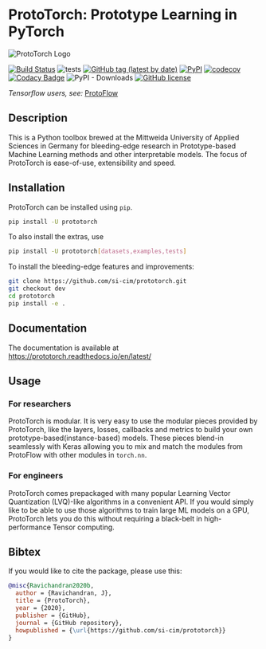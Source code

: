 # ProtoTorch: Prototype Learning in PyTorch

![ProtoTorch Logo](https://prototorch.readthedocs.io/en/latest/_static/horizontal-lockup.png)

[![Build Status](https://travis-ci.org/si-cim/prototorch.svg?branch=master)](https://travis-ci.org/si-cim/prototorch)
![tests](https://github.com/si-cim/prototorch/workflows/tests/badge.svg)
[![GitHub tag (latest by date)](https://img.shields.io/github/v/tag/si-cim/prototorch?color=yellow&label=version)](https://github.com/si-cim/prototorch/releases)
[![PyPI](https://img.shields.io/pypi/v/prototorch)](https://pypi.org/project/prototorch/)
[![codecov](https://codecov.io/gh/si-cim/prototorch/branch/master/graph/badge.svg)](https://codecov.io/gh/si-cim/prototorch)
[![Codacy Badge](https://api.codacy.com/project/badge/Grade/76273904bf9343f0a8b29cd8aca242e7)](https://www.codacy.com/gh/si-cim/prototorch?utm_source=github.com&amp;utm_medium=referral&amp;utm_content=si-cim/prototorch&amp;utm_campaign=Badge_Grade)
![PyPI - Downloads](https://img.shields.io/pypi/dm/prototorch?color=blue)
[![GitHub license](https://img.shields.io/github/license/si-cim/prototorch)](https://github.com/si-cim/prototorch/blob/master/LICENSE)

*Tensorflow users, see:* [ProtoFlow](https://github.com/si-cim/protoflow)

## Description

This is a Python toolbox brewed at the Mittweida University of Applied Sciences
in Germany for bleeding-edge research in Prototype-based Machine Learning
methods and other interpretable models. The focus of ProtoTorch is ease-of-use,
extensibility and speed.

## Installation

ProtoTorch can be installed using `pip`.
```bash
pip install -U prototorch
```
To also install the extras, use
```bash
pip install -U prototorch[datasets,examples,tests]
```

To install the bleeding-edge features and improvements:
```bash
git clone https://github.com/si-cim/prototorch.git
git checkout dev
cd prototorch
pip install -e .
```

## Documentation

The documentation is available at <https://prototorch.readthedocs.io/en/latest/>

## Usage

### For researchers
ProtoTorch is modular. It is very easy to use the modular pieces provided by
ProtoTorch, like the layers, losses, callbacks and metrics to build your own
prototype-based(instance-based) models. These pieces blend-in seamlessly with
Keras allowing you to mix and match the modules from ProtoFlow with other
modules in `torch.nn`.

### For engineers
ProtoTorch comes prepackaged with many popular Learning Vector Quantization
(LVQ)-like algorithms in a convenient API. If you would simply like to be able
to use those algorithms to train large ML models on a GPU, ProtoTorch lets you
do this without requiring a black-belt in high-performance Tensor computing.


## Bibtex

If you would like to cite the package, please use this:
```bibtex
@misc{Ravichandran2020b,
  author = {Ravichandran, J},
  title = {ProtoTorch},
  year = {2020},
  publisher = {GitHub},
  journal = {GitHub repository},
  howpublished = {\url{https://github.com/si-cim/prototorch}}
}
